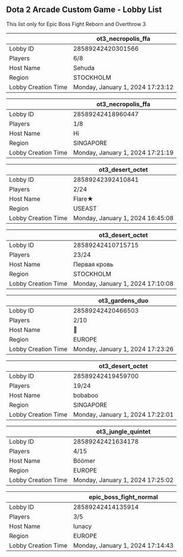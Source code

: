 ## Dota 2 Arcade Custom Game - Lobby List

This list only for Epic Boss Fight Reborn and Overthrow 3

|  | ot3_necropolis_ffa |
| ------ | ------ |
| Lobby ID | 28589242420301566 |
| Players | 6/8 |
| Host Name | Sehuda |
| Region | STOCKHOLM |
| Lobby Creation Time | Monday, January 1, 2024 17:23:12 |


|  | ot3_necropolis_ffa |
| ------ | ------ |
| Lobby ID | 28589242418960447 |
| Players | 1/8 |
| Host Name | Hi |
| Region | SINGAPORE |
| Lobby Creation Time | Monday, January 1, 2024 17:21:19 |


|  | ot3_desert_octet |
| ------ | ------ |
| Lobby ID | 28589242392410841 |
| Players | 2/24 |
| Host Name | Flare★ |
| Region | USEAST |
| Lobby Creation Time | Monday, January 1, 2024 16:45:08 |


|  | ot3_desert_octet |
| ------ | ------ |
| Lobby ID | 28589242410715715 |
| Players | 23/24 |
| Host Name | Первая кровь |
| Region | STOCKHOLM |
| Lobby Creation Time | Monday, January 1, 2024 17:10:08 |


|  | ot3_gardens_duo |
| ------ | ------ |
| Lobby ID | 28589242420466503 |
| Players | 2/10 |
| Host Name | 🍌 |
| Region | EUROPE |
| Lobby Creation Time | Monday, January 1, 2024 17:23:26 |


|  | ot3_desert_octet |
| ------ | ------ |
| Lobby ID | 28589242419459700 |
| Players | 19/24 |
| Host Name | bobaboo |
| Region | SINGAPORE |
| Lobby Creation Time | Monday, January 1, 2024 17:22:01 |


|  | ot3_jungle_quintet |
| ------ | ------ |
| Lobby ID | 28589242421634178 |
| Players | 4/15 |
| Host Name | Böömer |
| Region | EUROPE |
| Lobby Creation Time | Monday, January 1, 2024 17:25:02 |


|  | epic_boss_fight_normal |
| ------ | ------ |
| Lobby ID | 28589242414135914 |
| Players | 3/5 |
| Host Name | lunacy |
| Region | EUROPE |
| Lobby Creation Time | Monday, January 1, 2024 17:14:43 |


